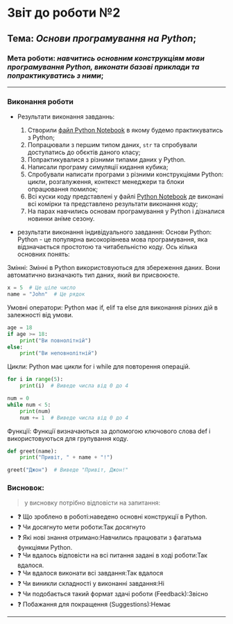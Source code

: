 # Звіт до роботи №2
## Тема: _Основи програмування на Python_;
### Мета роботи: _навчитись основним конструкціям мови програмування Python, виконати базові приклади та попрактикуватись з ними_;
---
### Виконання роботи
- Результати виконання завданнь:
    1. Створили [файл Python Notebook](nb.ipynb) в якому будемо практикуватись з Python;
    1. Попрацювали з першим типом даних, `str` та спробували доступатись до обєктів даного класу;
    1. Попрактикувалися з різними типами даних у Python.
    1. Написали програму симуляції кидання кубика;
    1. Спробували написати програми з різними конструкціями Python: цикли, розгалуження, контекст менеджери та блоки опрацювання помилок;
    1. Всі куски коду представлені у файлі [Python Notebook](nb.ipynb) де виконані всі комірки та представлено результати виконання коду;
    1. На парах навчились основам програмування у Python і дізналися новинки аніме сезону.






- результати виконання індивідуального завдання:
Основи Python:
Python - це популярна високорівнева мова програмування, яка відзначається простотою та читабельністю коду. Ось кілька основних понять:

Змінні: Змінні в Python використовуються для збереження даних. Вони автоматично визначають тип даних, який ви присвоюєте.
``` Python 
x = 5  # Це ціле число
name = "John"  # Це рядок
```
Умовні оператори: Python має if, elif та else для виконання різних дій в залежності від умови.
```python 
age = 18
if age >= 18:
    print("Ви повнолітній")
else:
    print("Ви неповнолітній")
```
Цикли: Python має цикли for і while для повторення операцій.
```python 
for i in range(5):
    print(i)  # Виведе числа від 0 до 4

num = 0
while num < 5:
    print(num)
    num += 1  # Виведе числа від 0 до 4
```
Функції: Функції визначаються за допомогою ключового слова def і використовуються для групування коду.
```python 
def greet(name):
    print("Привіт, " + name + "!")

greet("Джон")  # Виведе "Привіт, Джон!"
```

### Висновок: 
> у висновку потрібно відповісти на запитання:
- :question: Що зроблено в роботі:наведено основні конструкції в Python.
- :question: Чи досягнуто мети роботи:Так досягнуто
- :question: Які нові знання отримано:Навчились працювати з фагатьма функціями Python.
- :question: Чи вдалось відповісти на всі питання задані в ході роботи:Так вдалося.
- :question: Чи вдалося виконати всі завдання:Так вдалося
- :question: Чи виникли складності у виконанні завдання:Ні
- :question: Чи подобається такий формат здачі роботи (Feedback):Звісно
- :question: Побажання для покращення (Suggestions):Немає
---
